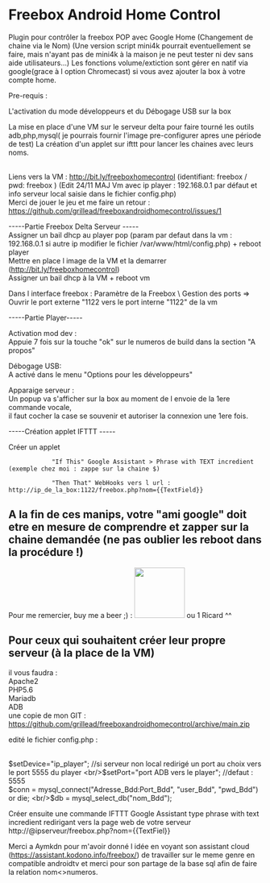 # Freebox Android Home Control

Plugin pour contrôler la freebox POP avec Google Home (Changement de chaine via le Nom)
(Une version script mini4k pourrait eventuellement se faire, mais n'ayant pas de mini4k à la maison je ne peut tester ni dev sans aide utilisateurs...)
Les fonctions volume/extiction sont gérer en natif via google(grace à l option Chromecast) si vous avez ajouter la box à votre compte home.

Pre-requis : 

  L'activation du mode développeurs et du Débogage USB sur la box
  
  La mise en place d'une VM sur le serveur delta pour faire tourné les outils adb,php,mysql( je pourrais fournir l'image pre-configurer apres une période de test)
  La création d'un applet sur ifttt pour lancer les chaines avec leurs noms.
  
  <br/>Liens vers la VM : http://bit.ly/freeboxhomecontrol (identifiant: freebox / pwd: freebox ) (Edit 24/11 MAJ Vm avec ip player : 192.168.0.1 par défaut et info serveur local saisie dans le fichier config.php)
  <br/>Merci de jouer le jeu et me faire un retour : https://github.com/grillead/freeboxandroidhomecontrol/issues/1
  
 
   
-----Partie Freebox Delta Serveur -----
<br/>Assigner un bail dhcp au player pop (param par defaut dans la vm : 192.168.0.1 si autre ip modifier le fichier /var/www/html/config.php) + reboot player
<br/>Mettre en place l image de la VM et la demarrer (http://bit.ly/freeboxhomecontrol)
<br/>Assigner un bail dhcp à la VM + reboot vm

Dans l interface freebox : Paramètre de la Freebox \ Gestion des ports => Ouvrir le port externe "1122 vers le port interne "1122" de la vm

-----Partie Player-----

Activation mod dev : 
<br/>Appuie 7 fois sur la touche "ok" sur le numeros de build dans la section "A propos"

Débogage USB:
<br/>A activé dans le menu "Options pour les développeurs"

Apparaige serveur : 
<br/>Un popup va s'afficher sur la box au moment de l envoie de la 1ere commande vocale,
<br/>il faut cocher la case se souvenir et autoriser la connexion une 1ere fois.

-----Création applet IFTTT -----

Créer un applet 

                "If This" Google Assistant > Phrase with TEXT incredient  (exemple chez moi : zappe sur la chaine $)

                "Then That" WebHooks vers l url : http://ip_de_la_box:1122/freebox.php?nom={{TextField}}
                
A la fin de ces manips, votre "ami google" doit etre en mesure de comprendre et zapper sur la chaine demandée (ne pas oublier les reboot dans la procédure !)
------------------------------------------------------------------------------------------------------------------------------------------------------------


Pour me remercier, buy me a beer ;) : <a href="http://paypal.me/adriengrillet"><img src="https://www.pngarts.com/files/4/Paypal-Donate-PNG-Transparent-Image.png" width="100"></a> ou 1 Ricard ^^


Pour ceux qui souhaitent créer leur propre serveur (à la place de la VM)
--------
il vous faudra :
<br/>Apache2
<br/>PHP5.6
<br/>Mariadb
<br/>ADB
<br/>une copie de mon GIT : https://github.com/grillead/freeboxandroidhomecontrol/archive/main.zip
  
edité le fichier config.php :

<br/>$setDevice="ip_player"; //si serveur non local redirigé un port au choix vers le port 5555 du player
<br/>$setPort="port ADB vers le player"; //defaut : 5555
<br/>$conn = mysql_connect("Adresse_Bdd:Port_Bdd", "user_Bdd", "pwd_Bdd") or die;
<br/>$db = mysql_select_db("nom_Bdd");

Créer ensuite une commande IFTTT Google Assistant type phrase with text incredient redirigant vers la page web de votre serveur http://@ipserveur/freebox.php?nom={{TextFiel}}


Merci a Aymkdn pour m'avoir donné l idée en voyant son assistant cloud (https://assistant.kodono.info/freebox/) de travailler sur le meme genre en compatible androidtv et merci pour son partage de la base sql afin de faire la relation nom<>numeros.



